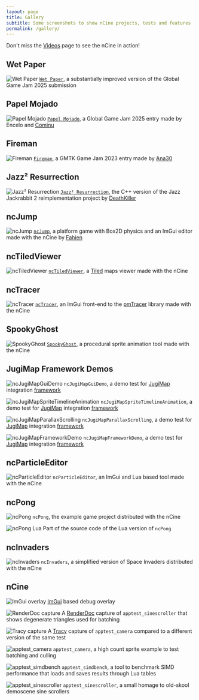 ```yaml
---
layout: page
title: Gallery
subtitle: Some screenshots to show nCine projects, tests and features
permalink: /gallery/
---
```


Don't miss the [Videos](/videos/) page to see the nCine in action!

## Wet Paper

![Wet Paper](/img/gallery/WetPaper.png "Wet Paper")
[`Wet Paper`](https://github.com/encelo/WetPaper), a substantially improved version of the Global Game Jam 2025 submission

## Papel Mojado

![Papel Mojado](/img/posts/PapelMojado.png "Papel Mojado")
[`Papel Mojado`](https://globalgamejam.org/games/2025/papel-mojado-9), a Global Game Jam 2025 entry made by Encelo and [Cominu](https://bsky.app/profile/cominu.bsky.social)

## Fireman

![Fireman](/img/gallery/Fireman.png "Fireman")
[`Fireman`](https://ana30.itch.io/fireman), a GMTK Game Jam 2023 entry made by [Ana30](https://ana30.itch.io)

## Jazz² Resurrection

![Jazz² Resurrection](/img/gallery/jazz2.png "Jazz² Resurrection")
[`Jazz² Resurrection`](https://github.com/deathkiller/jazz2-native), the C++ version of the Jazz Jackrabbit 2 reimplementation project by [DeathKiller](https://github.com/deathkiller)

## ncJump

![ncJump](/img/gallery/ncJump.png "ncJump")
[`ncJump`](https://github.com/Fahien/ncJump), a platform game with Box2D physics and an ImGui editor made with the nCine by [Fahien](https://github.com/Fahien)

## ncTiledViewer

![ncTiledViewer](/img/gallery/ncTiledViewer.png "ncTiledViewer")
[`ncTiledViewer`](https://github.com/ncine/ncTiledViewer), a [Tiled](https://www.mapeditor.org/) maps viewer made with the nCine

## ncTracer

![ncTracer](/img/gallery/ncTracer.png "ncTracer")
[`ncTracer`](https://github.com/encelo/ncTracer), an ImGui front-end to the [pmTracer](https://github.com/encelo/pmTracer) library made with the nCine

## SpookyGhost

![SpookyGhost](/img/gallery/SpookyGhost.png "SpookyGhost")
[`SpookyGhost`](https://encelo.itch.io/spookyghost), a procedural sprite animation tool made with the nCine

## JugiMap Framework Demos

![ncJugiMapGuiDemo](/img/gallery/ncJugiMapGuiDemo.png "ncJugiMapGuiDemo")
`ncJugiMapGuiDemo`, a demo test for [JugiMap](http://jugimap.com/) integration [framework](https://github.com/Jugilus/JugiMapFramework/)

![ncJugiMapSpriteTimelineAnimation](/img/gallery/ncJugiMapSpriteTimelineAnimation.png "ncJugiMapSpriteTimelineAnimation")
`ncJugiMapSpriteTimelineAnimation`, a demo test for [JugiMap](http://jugimap.com/) integration [framework](https://github.com/Jugilus/JugiMapFramework/)

![ncJugiMapParallaxScrolling](/img/gallery/ncJugiMapParallaxScrolling.png "ncJugiMapParallaxScrolling")
`ncJugiMapParallaxScrolling`, a demo test for [JugiMap](http://jugimap.com/) integration [framework](https://github.com/Jugilus/JugiMapFramework/)

![ncJugiMapFrameworkDemo](/img/gallery/ncJugiMapFrameworkDemo.png "ncJugiMapFrameworkDemo")
`ncJugiMapFrameworkDemo`, a demo test for [JugiMap](http://jugimap.com/) integration [framework](https://github.com/Jugilus/JugiMapFramework/)

## ncParticleEditor

![ncParticleEditor](/img/gallery/ncParticleEditor.png "ncParticleEditor")
`ncParticleEditor`, an ImGui and Lua based tool made with the nCine

## ncPong

![ncPong](/img/gallery/ncPong.png "ncPong")
`ncPong`, the example game project distributed with the nCine

![ncPong Lua](/img/gallery/ncPong_Lua.png "ncPong Lua")
Part of the source code of the Lua version of `ncPong`

## ncInvaders

![ncInvaders](/img/gallery/ncInvaders.png "ncInvaders")
`ncInvaders`, a simplified version of Space Invaders distributed with the nCine

## nCine

![ImGui overlay](/img/gallery/ImGui_overlay.png "ImGui overlay")
[ImGui](https://github.com/ocornut/imgui) based debug overlay

![RenderDoc capture](/img/gallery/RenderDoc_capture.png "RenderDoc capture")
A [RenderDoc](https://renderdoc.org/) capture of `apptest_sinescroller` that shows degenerate triangles used for batching

![Tracy capture](/img/gallery/Tracy_capture.png "Tracy capture")
A [Tracy](https://bitbucket.org/wolfpld/tracy/) capture of `apptest_camera` compared to a different version of the same test

![apptest_camera](/img/apptests/apptest_camera.png "apptest_camera")
`apptest_camera`, a high count sprite example to test batching and culling

![apptest_simdbench](/img/apptests/apptest_simdbench.png "apptest_simdbench")
`apptest_simdbench`, a tool to benchmark SIMD performance that loads and saves results through Lua tables

![apptest_sinescroller](/img/apptests/apptest_sinescroller.png "apptest_sinescroller")
`apptest_sinescroller`, a small homage to old-skool demoscene sine scrollers
